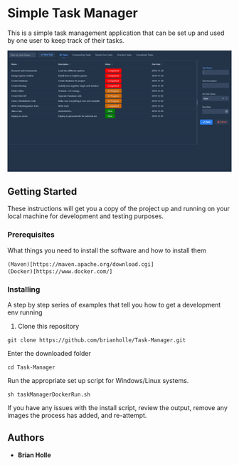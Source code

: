 # Simple Task Manager

This is a simple task management application that can be set up and used by one user to keep track of their tasks.

![Task Manager Preview](https://github.com/brianholle/Task-Manager/blob/master/resources/Preview.PNG)

## Getting Started

These instructions will get you a copy of the project up and running on your local machine for development and testing purposes.

### Prerequisites

What things you need to install the software and how to install them

```
(Maven)[https://maven.apache.org/download.cgi]
(Docker)[https://www.docker.com/]
```

### Installing

A step by step series of examples that tell you how to get a development env running

1. Clone this repository

```
git clone https://github.com/brianholle/Task-Manager.git
```

Enter the downloaded folder

```
cd Task-Manager
```

Run the appropriate set up script for Windows/Linux systems.
```
sh taskManagerDockerRun.sh
```

If you have any issues with the install script, review the output, remove any images
the process has added, and re-attempt.




## Authors

* **Brian Holle**
